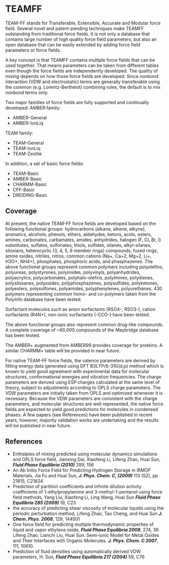 # TEAMFF

TEAM-FF stands for Transferable, Extensible, Accurate and Modular force field. Several novel and patent-pending techniques make TEAMFF outstanding from traditional force fields. It is not only a database that contains large number of high quality force field parameters, but also an open database that can be easily extended by adding force field parameters or force fields.

A key concept is that TEAMFF contains multiple force fields that can be used together. That means parameters can be taken from different tables even though the force fields are independently developed. The quality of mixing depends on how those force fields are developed. Since nonbond interaction (VDW and electrostatic) terms are generally transferable using the common (e.g. Lorentz-Berthelot) combining rules, the default is to mix nonbond terms only.

Two major families of force fields are fully supported and continually developed:
AMBER family:

- AMBER-General
- AMBER-IonLiq

TEAM family:

- TEAM-General
- TEAM-IonLiq
- TEAM-Zeolite

In addition, a set of basic force fields:

- TEAM-Basic
- AMBER-Basic
- CHARMM-Basic
- CFF-Basic
- DREIDING-Basic

## Coverage

At present, the native TEAM-FF force fields are developed based on the following functional groups: hydrocarbons (alkane, alkene, alkyne), aromatics, alcohols, phenols, ethers, aldehydes, ketons, acids, esters, amines, carbonates, carbamates, amides, anhydrides, halogen (F, Cl, Br, I) substitutes, sulfates, sulfonates, thiols, sulfides, silanes, alkyl-silanes, siloxians, heterocyclic (3, 4, 5, 6 member rings) compounds, fused rings, amine oxides, nitriles, nitros, common cations (Na+, Ca+2, Mg+2, Li+, H3O+, NH4+), phosphates, phosphoric acids, and phasphazenes.
The above functional groups represent common polymers including polyolefins, polyureas, polystyrenes, polyimides, polyvinyls, polyanhydrides, polyacrylics, polycarbonates, polyhalo-olefins, polyimines, polydienes, polysiloxanes, polyoxides, polyphosphazenes, polysulfides, polyketones, polyesters, polysulfones, polyamides, polyphenylenes, polyurethanes. 430 polymers representing common homo- and co-polymers taken from the PolyInfo database have been tested.

Surfactant molecules such as anion surfactants (RSO4-, RSO3-), cation surfactants (R4N+), non-ionic surfactants (-CCO-) have been tested.

The above functional groups also represent common drug-like compounds. A complete coverage of ~60,000 compounds of the Maybridge database has been tested.

The AMBER+ augmented from AMBER99 provides coverage for proteins. A similar CHARMM+ table will be provided in near future.

For native TEAM-FF force fields, the valence parameters are derived by fitting energy data generated using DFT B3LYP/6-31G(d,p) method which is known to yield good agreement with experimental data for molecular structures, conformational energies and vibration frequencies. The charge parameters are derived using ESP charges calculated at the same level of theory, subject to adjustments according to OPLS charge parameters. The VDW parameters are initially taken from OPLS and optimized whenever it is necessary. Because the VDW parameters are consistent with the charge parameters, and molecular structures are well represented, the native force fields are expected to yield good predictions for molecules in condensed phases. A few papers (see References) have been published in recent years, however, majority validation works are undertaking and the results will be published in near future.

## References

- Enthalpies of mixing predicted using molecular dynamics simulations and OPLS force field, Jianxing Dai, Xiaofeng Li, Lifeng Zhao, Huai Sun, **_Fluid Phase Equilibria (2010)_** 289, 156
- An Ab Initio Force Field for Predicting Hydrogen Storage in IRMOF Materials, Jia Fu and Huai Sun, **_J. Phys. Chem. C, (2009)_** 113 (52), pp 21815, C21824
- Prediction of partition coefficients and infinite dilution activity coefficients of 1-ethylpropylamine and 3-methyl-1-pentanol using force field methods, Yang Liu, Xiaofeng Li, Ling Wang, Huai Sun **_Fluid Phase Equilibria 285 (2009)_** 19, C23
- the accuracy of predicting shear viscosity of molecular liquids using the periodic perturbation method, Lifeng Zhao, Tao Cheng, and Huai Sun **_J. Chem. Phys. 2008_**, 129, 144501
- One force field for predicting multiple thermodynamic properties of liquid and vapor ethylene oxide, **_Fluid Phase Equilibria 2008_**, 274, 36 Lifeng Zhao, Lianchi Liu, Huai Sun. Semi-ionic Model for Metal Oxides and Their Interfaces with Organic Molecules. **_J. Phys. Chem. C 2007_**, 111, 10610.
- Prediction of fluid densities using automatically derived VDW parameters, H. Sun, **_Fluid Phase Equilibria 217 (2004)_** 59, C76
